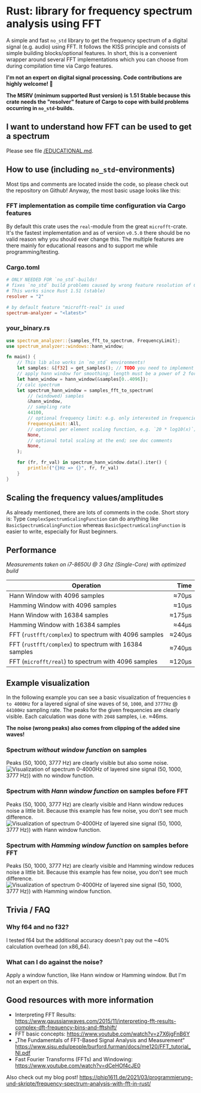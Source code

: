 # Rust: library for frequency spectrum analysis using FFT
A simple and fast `no_std` library to get the frequency spectrum of a digital signal (e.g. audio) using FFT.
It follows the KISS principle and consists of simple building blocks/optional features. In short, this is 
a convenient wrapper around several FFT implementations which you can choose from during compilation time
via Cargo features.

**I'm not an expert on digital signal processing. Code contributions are highly welcome! 🙂**

**The MSRV (minimum supported Rust version) is 1.51 Stable because this crate needs the 
"resolver" feature of Cargo to cope with build problems occurring in `no_std`-builds.**

## I want to understand how FFT can be used to get a spectrum
Please see file [/EDUCATIONAL.md](/EDUCATIONAL.md).

## How to use (including `no_std`-environments)
Most tips and comments are located inside the code, so please check out the repository on
Github! Anyway, the most basic usage looks like this:

### FFT implementation as compile time configuration via Cargo features
By default this crate uses the `real`-module from the great `microfft`-crate. It's the fastest implementation
and as of version `v0.5.0` there should be no valid reason why you should ever change this. The multiple features
are there mainly for educational reasons and to support me while programming/testing.

### Cargo.toml
```toml
# ONLY NEEDED FOR `no_std`-builds!
# fixes `no_std` build problems caused by wrong feature resolution of Cargo
# This works since Rust 1.51 (stable)
resolver = "2"

# by default feature "microfft-real" is used
spectrum-analyzer = "<latest>"
```

### your_binary.rs
```rust
use spectrum_analyzer::{samples_fft_to_spectrum, FrequencyLimit};
use spectrum_analyzer::windows::hann_window;

fn main() {
    // This lib also works in `no_std` environments!
    let samples: &[f32] = get_samples(); // TODO you need to implement the samples source
    // apply hann window for smoothing; length must be a power of 2 for the FFT
    let hann_window = hann_window(&samples[0..4096]);
    // calc spectrum
    let spectrum_hann_window = samples_fft_to_spectrum(
        // (windowed) samples
        &hann_window,
        // sampling rate
        44100,
        // optional frequency limit: e.g. only interested in frequencies 50 <= f <= 150?
        FrequencyLimit::All,
        // optional per element scaling function, e.g. `20 * log10(x)`; see doc comments
        None,
        // optional total scaling at the end; see doc comments
        None,
    );

    for (fr, fr_val) in spectrum_hann_window.data().iter() {
        println!("{}Hz => {}", fr, fr_val)
    }
}
```

## Scaling the frequency values/amplitudes
As already mentioned, there are lots of comments in the code. Short story is:
Type `ComplexSpectrumScalingFunction` can do anything like `BasicSpectrumScalingFunction` whereas `BasicSpectrumScalingFunction`
is easier to write, especially for Rust beginners.

## Performance
*Measurements taken on i7-8650U @ 3 Ghz (Single-Core) with optimized build*


| Operation                                              | Time   |
| ------------------------------------------------------ | ------:|
| Hann Window with 4096 samples                          | ≈70µs  |
| Hamming Window with 4096 samples                       | ≈10µs  |
| Hann Window with 16384 samples                         | ≈175µs |
| Hamming Window with 16384 samples                      | ≈44µs  |
| FFT (`rustfft/complex`) to spectrum with 4096 samples  | ≈240µs |
| FFT (`rustfft/complex`) to spectrum with 16384 samples | ≈740µs |
| FFT (`microfft/real`) to spectrum with 4096 samples    | ≈120µs |

## Example visualization
In the following example you can see a basic visualization of frequencies `0 to 4000Hz` for 
a layered signal of sine waves of `50`, `1000`, and `3777Hz` @ `44100Hz` sampling rate. The peaks for the 
given frequencies are clearly visible. Each calculation was done with `2048` samples, i.e. ≈46ms.

**The noise (wrong peaks) also comes from clipping of the added sine waves!**

### Spectrum *without window function* on samples
Peaks (50, 1000, 3777 Hz) are clearly visible but also some noise.
![Visualization of spectrum 0-4000Hz of layered sine signal (50, 1000, 3777 Hz)) with no window function.](spectrum_sine_waves_50_1000_3777hz--no-window.png "Peaks (50, 1000, 3777 Hz) are clearly visible but also some noise.")

### Spectrum with *Hann window function* on samples before FFT
Peaks (50, 1000, 3777 Hz) are clearly visible and Hann window reduces noise a little bit. Because this example has few noise, you don't see much difference.
![Visualization of spectrum 0-4000Hz of layered sine signal (50, 1000, 3777 Hz)) with Hann window function.](spectrum_sine_waves_50_1000_3777hz--hann-window.png "Peaks (50, 1000, 3777 Hz) are clearly visible and Hann window reduces noise a little bit. Because this example has few noise, you don't see much difference.")

### Spectrum with *Hamming window function* on samples before FFT
Peaks (50, 1000, 3777 Hz) are clearly visible and Hamming window reduces noise a little bit. Because this example has few noise, you don't see much difference.
![Visualization of spectrum 0-4000Hz of layered sine signal (50, 1000, 3777 Hz)) with Hamming window function.](spectrum_sine_waves_50_1000_3777hz--hamming-window.png "Peaks (50, 1000, 3777 Hz) are clearly visible and Hamming window reduces noise a little bit. Because this example has few noise, you don't see much difference.")

## Trivia / FAQ
### Why f64 and no f32?
I tested f64 but the additional accuracy doesn't pay out the ~40% calculation overhead (on x86_64).
### What can I do against the noise?
Apply a window function, like Hann window or Hamming window. But I'm not an expert on this.

## Good resources with more information
- Interpreting FFT Results: https://www.gaussianwaves.com/2015/11/interpreting-fft-results-complex-dft-frequency-bins-and-fftshift/
- FFT basic concepts: https://www.youtube.com/watch?v=z7X6jgFnB6Y
- „The Fundamentals of FFT-Based Signal Analysis and Measurement“ https://www.sjsu.edu/people/burford.furman/docs/me120/FFT_tutorial_NI.pdf
- Fast Fourier Transforms (FFTs) and Windowing: https://www.youtube.com/watch?v=dCeHOf4cJE0

Also check out my blog post! https://phip1611.de/2021/03/programmierung-und-skripte/frequency-spectrum-analysis-with-fft-in-rust/
